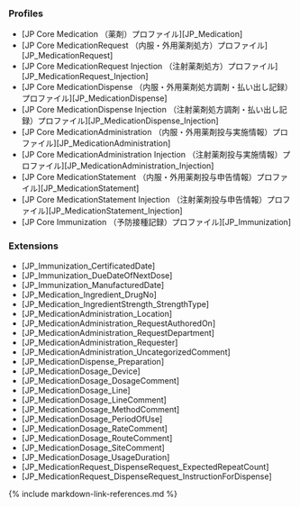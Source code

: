 ### Profiles
* [JP Core Medication （薬剤）プロファイル][JP_Medication]
* [JP Core MedicationRequest （内服・外用薬剤処方）プロファイル][JP_MedicationRequest]
* [JP Core MedicationRequest Injection （注射薬剤処方）プロファイル][JP_MedicationRequest_Injection]
* [JP Core MedicationDispense （内服・外用薬剤処方調剤・払い出し記録）プロファイル][JP_MedicationDispense]
* [JP Core MedicationDispense Injection （注射薬剤処方調剤・払い出し記録）プロファイル][JP_MedicationDispense_Injection]
* [JP Core MedicationAdministration （内服・外用薬剤投与実施情報）プロファイル][JP_MedicationAdministration]
* [JP Core MedicationAdministration Injection （注射薬剤投与実施情報）プロファイル][JP_MedicationAdministration_Injection]
* [JP Core MedicationStatement （内服・外用薬剤投与申告情報）プロファイル][JP_MedicationStatement]
* [JP Core MedicationStatement Injection （注射薬剤投与申告情報）プロファイル][JP_MedicationStatement_Injection]
* [JP Core Immunization （予防接種記録）プロファイル][JP_Immunization]

### Extensions
* [JP_Immunization_CertificatedDate]
* [JP_Immunization_DueDateOfNextDose]
* [JP_Immunization_ManufacturedDate]
* [JP_Medication_Ingredient_DrugNo]
* [JP_Medication_IngredientStrength_StrengthType]
* [JP_MedicationAdministration_Location]
* [JP_MedicationAdministration_RequestAuthoredOn]
* [JP_MedicationAdministration_RequestDepartment]
* [JP_MedicationAdministration_Requester]
* [JP_MedicationAdministration_UncategorizedComment]
* [JP_MedicationDispense_Preparation]
* [JP_MedicationDosage_Device]
* [JP_MedicationDosage_DosageComment]
* [JP_MedicationDosage_Line]
* [JP_MedicationDosage_LineComment]
* [JP_MedicationDosage_MethodComment]
* [JP_MedicationDosage_PeriodOfUse]
* [JP_MedicationDosage_RateComment]
* [JP_MedicationDosage_RouteComment]
* [JP_MedicationDosage_SiteComment]
* [JP_MedicationDosage_UsageDuration]
* [JP_MedicationRequest_DispenseRequest_ExpectedRepeatCount]
* [JP_MedicationRequest_DispenseRequest_InstructionForDispense]

{% include markdown-link-references.md %}